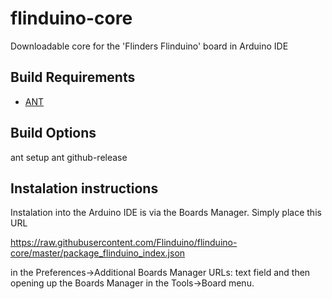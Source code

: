 # flinduino-core

Downloadable core for the 'Flinders Flinduino' board in Arduino IDE

## Build Requirements

* [ANT](http://ant.apache.org/)

## Build Options

ant setup
ant github-release


## Instalation instructions

Instalation into the Arduino IDE is via the Boards Manager. Simply place this URL

https://raw.githubusercontent.com/Flinduino/flinduino-core/master/package_flinduino_index.json

in the Preferences->Additional Boards Manager URLs: text field and then opening up the Boards Manager in the Tools->Board menu. 


